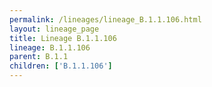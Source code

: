 ```yaml
---
permalink: /lineages/lineage_B.1.1.106.html
layout: lineage_page
title: Lineage B.1.1.106
lineage: B.1.1.106
parent: B.1.1
children: ['B.1.1.106']
---
```

